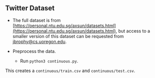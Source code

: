 Twitter Dataset
---
* The full dataset is from [https://personal.ntu.edu.sg/axsun/datasets.html](https://personal.ntu.edu.sg/axsun/datasets.html), but access to a smaller version of this dataset can be requested from jbrophy@cs.uoregon.edu.

* Preprocess the data.
	* Run `python3 continuous.py`.

This creates a `continuous/train.csv` and `continuous/test.csv`.
